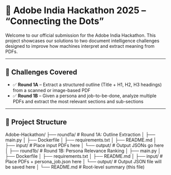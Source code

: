 # 🧠 Adobe India Hackathon 2025 – “Connecting the Dots”

Welcome to our official submission for the Adobe India Hackathon. This project showcases our solutions to two document intelligence challenges designed to improve how machines interpret and extract meaning from PDFs.

---

## 📌 Challenges Covered

- ✅ **Round 1A** – Extract a structured outline (Title + H1, H2, H3 headings) from a scanned or image-based PDF
- ✅ **Round 1B** – Given a persona and job-to-be-done, analyze multiple PDFs and extract the most relevant sections and sub-sections

---

## 🧭 Project Structure

Adobe-Hackathon/
├── round1a/                  # Round 1A: Outline Extraction
│   ├── main.py
│   ├── Dockerfile
│   ├── requirements.txt
│   ├── README.md
│   ├── input/                # Place input PDFs here
│   └── output/               # Output JSONs go here
│
├── round1b/                  # Round 1B: Persona Relevance Ranking
│   ├── main.py
│   ├── Dockerfile
│   ├── requirements.txt
│   ├── README.md
│   ├── input/                # Place PDFs + persona_job.json here
│   └── output/               # Output JSON file will be saved here
│
└── README.md                # Root-level summary (this file)

